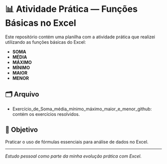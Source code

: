 # 📊 Atividade Prática — Funções Básicas no Excel

Este repositório contém uma planilha com a atividade prática que realizei utilizando as funções básicas do Excel:

- **SOMA**
- **MÉDIA**
- **MÁXIMO**
- **MÍNIMO**
- **MAIOR**
- **MENOR**

## 🗂 Arquivo
- Exercício_de_Soma_média_mínimo_máximo_maior_e_menor_github: contém os exercícios resolvidos.

## 🎯 Objetivo
Praticar o uso de fórmulas essenciais para análise de dados no Excel.

---

*Estudo pessoal como parte da minha evolução prática com Excel.*

